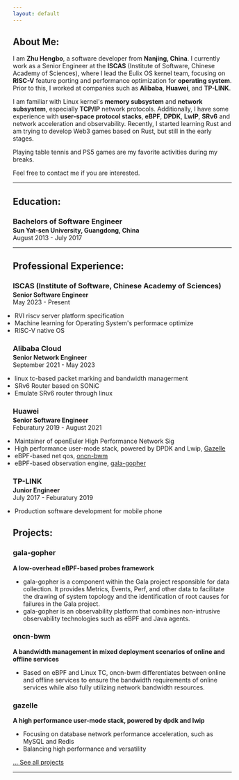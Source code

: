 ```yaml
---
layout: default
---
```

## About Me:

I am **Zhu Hengbo**, a software developer from **Nanjing, China**. I currently work as a Senior Engineer at the **ISCAS** (Institute of Software, Chinese Academy of Sciences), where I lead the Eulix OS kernel team, focusing on **RISC-V** feature porting and performance optimization for **operating system**. Prior to this, I worked at companies such as **Alibaba**, **Huawei**, and **TP-LINK**.

I am familiar with Linux kernel's **memory subsystem** and **network subsystem**, especially **TCP/IP** network protocols. Additionally, I have some experience with **user-space protocol stacks**, **eBPF**, **DPDK**, **LwIP**, **SRv6** and network acceleration and observability. Recently, I started learning Rust and am trying to develop Web3 games based on Rust, but still in the early stages.

Playing table tennis and PS5 games are my favorite activities during my breaks.

Feel free to contact me if you are interested.

---

## Education:

<h3 style="margin-bottom:2px;">Bachelors of Software Engineer</h3>
<h4 style="margin:0;">Sun Yat-sen University, Guangdong, China</h4>
August 2013 - July 2017

---

## Professional Experience:

<h3 style="margin-bottom:2px;">ISCAS (Institute of Software, Chinese Academy of Sciences)</h3>
<p style="margin:0;"><b>Senior Software Engineer</b><br>
May 2023 - Present</p>
<ul style="margin-left: -1.4em;">
  <li>RVI riscv server platform specification</li>
  <li>Machine learning for Operating System's performace optimize</li>
  <li>RISC-V native OS</li>
</ul>

<h3 style="margin-bottom:2px;">Alibaba Cloud</h3>
<p style="margin:0;"><b>Senior Network Engineer</b><br>
September 2021 - May 2023</p>
<ul style="margin-left: -1.4em;">
  <li>linux tc-based packet marking and bandwidth managerment </li>
  <li>SRv6 Router based on SONiC</li>
  <li>Emulate SRv6 router through linux</li>
</ul>

<h3 style="margin-bottom:2px;">Huawei</h3>
<p style="margin:0;"><b>Senior Software Engineer</b><br>
Feburatury 2019 - August 2021</p>
<ul style="margin-left: -1.4em;">
  <li>Maintainer of openEuler High Performance Network Sig</li>
  <li>High performance user-mode stack, powered by DPDK and Lwip, <a href="https://gitee.com/openeuler/gazelle">Gazelle</a></li>
  <li>eBPF-based net qos, <a href="https://gitee.com/openeuler/oncn-bwm">oncn-bwm</a></li>
  <li>eBPF-based observation engine, <a href="https://gitee.com/openeuler/gala-gopher">gala-gopher</a></li>
</ul>

<h3 style="margin-bottom:2px;">TP-LINK</h3>
<p style="margin:0;"><b>Junior Engineer</b><br>
July 2017 - Feburatury 2019</p>
<ul style="margin-left: -1.4em;">
  <li>Production software development for mobile phone</li>
</ul>

## Projects:

<div class="card">
  <h3>gala-gopher</h3>
  <p><b>A low-overhead eBPF-based probes framework</b></p>
  <ul>
    <li>gala-gopher is a component within the Gala project responsible for data collection. It provides Metrics, Events, Perf, and other data to facilitate the drawing of system topology and the identification of root causes for failures in the Gala project. </li>
    <li>gala-gopher is an observability platform that combines non-intrusive observability technologies such as eBPF and Java agents.</li>
  </ul>
  <a href="https://gitee.com/openeuler/gala-gopher"><span class="card-link-spanner"></span></a>
</div>

<div class="card">
  <h3>oncn-bwm</h3>
  <p><b>A bandwidth management in mixed deployment scenarios of online and offline services</b></p>
  <ul>
    <li>Based on eBPF and Linux TC, oncn-bwm differentiates between online and offline services to ensure the bandwidth requirements of online services while also fully utilizing network bandwidth resources.</li>
  </ul>
  <a href="https://gitee.com/openeuler/oncn-bwm"><span class="card-link-spanner"></span></a>
</div>

<div class="card">
  <h3>gazelle</h3>
  <p><b>A high performance user-mode stack, powered by dpdk and lwip</b></p>
  <ul>
    <li>Focusing on database network performance acceleration, such as MySQL and Redis</li>
    <li>Balancing high performance and versatility</li>
  </ul>
  <a href="https://gitee.com/openeuler/gazelle"><span class="card-link-spanner"></span></a>
</div>

[... See all projects](./projects)

---
